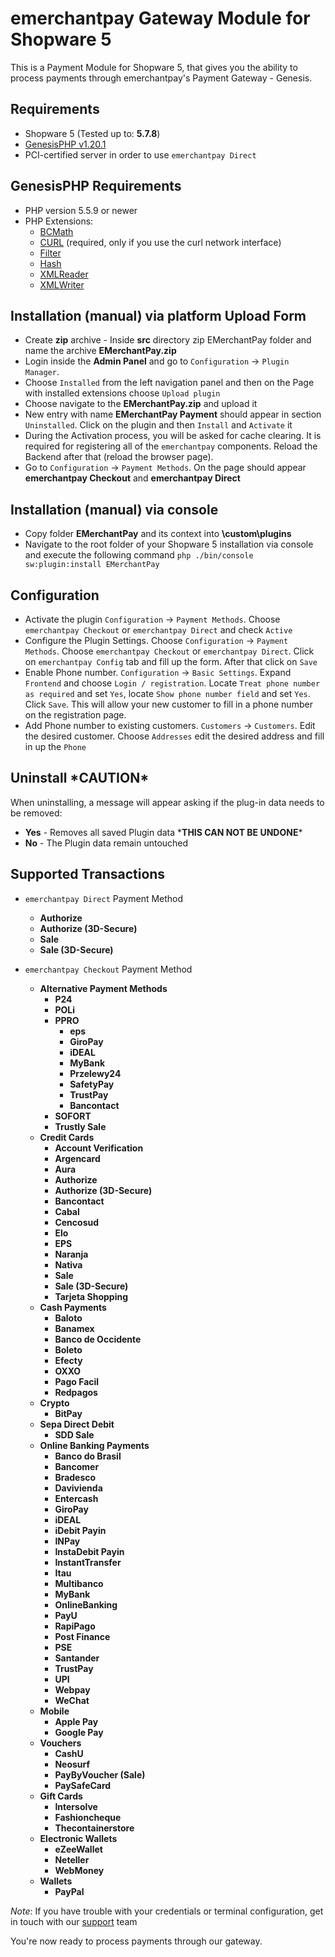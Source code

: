 emerchantpay Gateway Module for Shopware 5
=============================

This is a Payment Module for Shopware 5, that gives you the ability to process payments through emerchantpay's Payment Gateway - Genesis.

Requirements
------------

* Shopware 5 (Tested up to: __5.7.8__)
* [GenesisPHP v1.20.1](https://github.com/GenesisGateway/genesis_php/releases/tag/1.20.1)
* PCI-certified server in order to use ```emerchantpay Direct```

GenesisPHP Requirements
------------

* PHP version 5.5.9 or newer
* PHP Extensions:
    * [BCMath](https://php.net/bcmath)
    * [CURL](https://php.net/curl) (required, only if you use the curl network interface)
    * [Filter](https://php.net/filter)
    * [Hash](https://php.net/hash)
    * [XMLReader](https://php.net/xmlreader)
    * [XMLWriter](https://php.net/xmlwriter)

Installation (manual) via platform Upload Form
---------------------
* Create **zip** archive - Inside **src** directory zip EMerchantPay folder and name the archive **EMerchantPay.zip**
* Login inside the __Admin Panel__ and go to ```Configuration``` -> ```Plugin Manager```.
* Choose ```Installed``` from the left navigation panel and then on the Page with installed extensions choose ```Upload plugin```
* Choose navigate to the **EMerchantPay.zip** and upload it
* New entry with name **EMerchantPay Payment** should appear in section ```Uninstalled```. Click on the plugin and then ```Install``` and ```Activate``` it
* During the Activation process, you will be asked for cache clearing. It is required for registering all of the `emerchantpay` components. Reload the Backend after that (reload the browser page).
* Go to ```Configuration``` -> ```Payment Methods```. On the page should appear **emerchantpay Checkout** and **emerchantpay Direct**

Installation (manual) via console
---------------------
* Copy folder **EMerchantPay** and its context into **<Your Shopware root folder>\custom\plugins**
* Navigate to the root folder of your Shopware 5 installation via console and execute the following command 
    ```php ./bin/console sw:plugin:install EMerchantPay```

Configuration
---------------------
* Activate the plugin `Configuration` -> `Payment Methods`. Choose `emerchantpay Checkout` or `emerchantpay Direct` and check `Active`
* Configure the Plugin Settings. Choose `Configuration` -> `Payment Methods`. Choose `emerchantpay Checkout` or `emerchantpay Direct`. Click on `emerchantpay Config` tab and fill up the form. After that click on `Save`
* Enable Phone number. `Configuration` -> `Basic Settings`. Expand `Frontend` and choose `Login / registration`. Locate `Treat phone number as required` and set `Yes`, locate `Show phone number field` and set `Yes`. Click `Save`. This will allow your new customer to fill in a phone number on the registration page.
* Add Phone number to existing customers. `Customers` -> `Customers`. Edit the desired customer. Choose `Addresses` edit the desired address and fill in up the `Phone`

Uninstall \*CAUTION\*
---------------------
When uninstalling, a message will appear asking if the plug-in data needs to be removed:
* **Yes** - Removes all saved Plugin data \***THIS CAN NOT BE UNDONE**\*
* **No** - The Plugin data remain untouched

Supported Transactions
---------------------
* ```emerchantpay Direct``` Payment Method
	* __Authorize__
	* __Authorize (3D-Secure)__
	* __Sale__
	* __Sale (3D-Secure)__

* ```emerchantpay Checkout``` Payment Method
  * __Alternative Payment Methods__
    * __P24__
    * __POLi__
    * __PPRO__
      * __eps__
      * __GiroPay__
      * __iDEAL__
      * __MyBank__
      * __Przelewy24__
      * __SafetyPay__
      * __TrustPay__
      * __Bancontact__
    * __SOFORT__
    * __Trustly Sale__
  * __Credit Cards__
    * __Account Verification__
    * __Argencard__
    * __Aura__
    * __Authorize__
    * __Authorize (3D-Secure)__
    * __Bancontact__
    * __Cabal__
    * __Cencosud__
    * __Elo__
    * __EPS__
    * __Naranja__
    * __Nativa__
    * __Sale__
    * __Sale (3D-Secure)__
    * __Tarjeta Shopping__
  * __Cash Payments__
    * __Baloto__
    * __Banamex__
    * __Banco de Occidente__
    * __Boleto__
    * __Efecty__
    * __OXXO__
    * __Pago Facil__
    * __Redpagos__
  * __Crypto__
    * __BitPay__
  * __Sepa Direct Debit__
    * __SDD Sale__
  * __Online Banking Payments__
    * __Banco do Brasil__
    * __Bancomer__
    * __Bradesco__
    * __Davivienda__
    * __Entercash__
    * __GiroPay__
    * __iDEAL__
    * __iDebit Payin__
    * __INPay__
    * __InstaDebit Payin__
    * __InstantTransfer__
    * __Itau__
    * __Multibanco__
    * __MyBank__
    * __OnlineBanking__
    * __PayU__
    * __RapiPago__
    * __Post Finance__
    * __PSE__
    * __Santander__
    * __TrustPay__
    * __UPI__
    * __Webpay__
    * __WeChat__
  * __Mobile__
    * __Apple Pay__ 
    * __Google Pay__
  * __Vouchers__
    * __CashU__
    * __Neosurf__
    * __PayByVoucher (Sale)__
    * __PaySafeCard__
  * __Gift Cards__
    * __Intersolve__
    * __Fashioncheque__
    * __Thecontainerstore__
  * __Electronic Wallets__
    * __eZeeWallet__
    * __Neteller__
    * __WebMoney__
  * __Wallets__
    * __PayPal__

_Note_: If you have trouble with your credentials or terminal configuration, get in touch with our [support] team

You're now ready to process payments through our gateway.

[ModMan]: https://github.com/colinmollenhour/modman
[emerchantpay Payment Gateway - Magento Connect]: https://www.magentocommerce.com/magento-connect/catalog/product/view/id/31438/s/emerchantpay-payment-gateway/
[support]: mailto:tech-support@emerchantpay.net
